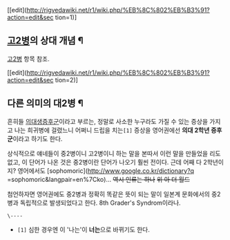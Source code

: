 [[edit](http://rigvedawiki.net/r1/wiki.php/%EB%8C%802%EB%B3%91?action=edit&sec
tion=1)]

## [고2병](%EA%B3%A02%EB%B3%91.md)의 상대 개념 ¶

[고2병](%EA%B3%A02%EB%B3%91.md) 항목 참조.

[[edit](http://rigvedawiki.net/r1/wiki.php/%EB%8C%802%EB%B3%91?action=edit&sec
tion=2)]

## 다른 의미의 대2병 ¶

흔히들 [의대생증후군](%EC%9D%98%EB%8C%80%EC%83%9D%20%EC%A6%9D%ED%9B%84%EA%B5%B0.md)이라고 부르는,
정말로 사소한 누구라도 가질 수 있는 증상을 가지고 나는 희귀병에 걸렸느니 어쩌니 드립을 치는`[1]` 증상을 영어권에선 **의대 2학년
증후군**이라고 하기도 한다.

  

상식적으로 얘네들이 중2병이니 고2병이니 하는 말을 본따서 이런 말을 만들었을 리도 없고, 이 단어가 나온 것은 중2병이란 단어가 나오기
훨씬 전이다. 근데 어째 다 2학년이지? 영어에서도 [sophomoric](http://www.google.co.kr/dictionary?q
=sophomoric&langpair=en%7Cko)... <del>역시 인류는 하나</del> <del>위 아 더 월드</del>

  

첨언하자면 영어권에도 중2병과 정확히 똑같은 뜻이 되는 말이 일본계 문화에서의 중2병과 독립적으로 발생되었다고 한다. 8th Grader's
Syndrom이라나.

  

`\----`

  * `[1]` 심한 경우엔 이 '나는'이 **너는**으로 바뀌기도 한다.

